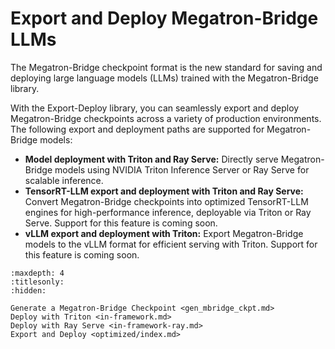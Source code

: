 # Export and Deploy Megatron-Bridge LLMs

The Megatron-Bridge checkpoint format is the new standard for saving and deploying large language models (LLMs) trained with the Megatron-Bridge library. 

With the Export-Deploy library, you can seamlessly export and deploy Megatron-Bridge checkpoints across a variety of production environments. The following export and deployment paths are supported for Megatron-Bridge models:

- **Model deployment with Triton and Ray Serve:** Directly serve Megatron-Bridge models using NVIDIA Triton Inference Server or Ray Serve for scalable inference.
- **TensorRT-LLM export and deployment with Triton and Ray Serve:** Convert Megatron-Bridge checkpoints into optimized TensorRT-LLM engines for high-performance inference, deployable via Triton or Ray Serve. Support for this feature is coming soon.
- **vLLM export and deployment with Triton:** Export Megatron-Bridge models to the vLLM format for efficient serving with Triton. Support for this feature is coming soon.


```{toctree}
:maxdepth: 4
:titlesonly:
:hidden:

Generate a Megatron-Bridge Checkpoint <gen_mbridge_ckpt.md>
Deploy with Triton <in-framework.md>
Deploy with Ray Serve <in-framework-ray.md>
Export and Deploy <optimized/index.md>
```

